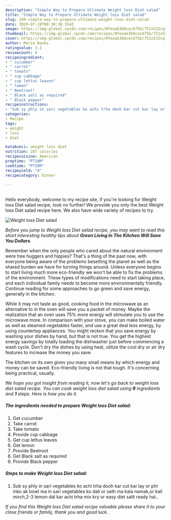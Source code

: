 ```yaml
---
description: "Simple Way to Prepare Ultimate Weight loss Diet salad"
title: "Simple Way to Prepare Ultimate Weight loss Diet salad"
slug: 349-simple-way-to-prepare-ultimate-weight-loss-diet-salad
date: 2020-07-18T00:30:30.154Z
image: https://img-global.cpcdn.com/recipes/0feaab3b8cac675b/751x532cq70/weight-loss-diet-salad-recipe-main-photo.jpg
thumbnail: https://img-global.cpcdn.com/recipes/0feaab3b8cac675b/751x532cq70/weight-loss-diet-salad-recipe-main-photo.jpg
cover: https://img-global.cpcdn.com/recipes/0feaab3b8cac675b/751x532cq70/weight-loss-diet-salad-recipe-main-photo.jpg
author: Marie Banks
ratingvalue: 3.1
reviewcount: 4
recipeingredient:
- " cucumber"
- " carrot"
- " tomato"
- " cup cabbage"
- " cup lettus leaves"
- " lemon"
- " Beetroot"
- " Black salt as required"
- " Black pepper"
recipeinstructions:
- "Sub sy phly in sari vegetables ko achi trha dooh kar cut kar lay or phr inko ak bowl ma in sari vegetables ko dali or sath ma kala namak,or kali mirch,2-3 lemon dal kar achi trha mix kry or easy diet salit ready hai.."
categories:
- Recipe
tags:
- weight
- loss
- diet

katakunci: weight loss diet 
nutrition: 287 calories
recipecuisine: American
preptime: "PT10M"
cooktime: "PT50M"
recipeyield: "4"
recipecategory: Dinner

---
```

<br>
Hello everybody, welcome to my recipe site, if you're looking for Weight loss Diet salad recipe, look no further! We provide you only the best Weight loss Diet salad recipe here. We also have wide variety of recipes to try.
<br>


![Weight loss Diet salad](https://img-global.cpcdn.com/recipes/0feaab3b8cac675b/751x532cq70/weight-loss-diet-salad-recipe-main-photo.jpg)

<i>Before you jump to Weight loss Diet salad recipe, you may want to read this short interesting healthy tips about 
<strong>Green Living In The Kitchen Will Save You Dollars</strong>.</i>
</br>

Remember when the only people who cared about the natural environment were tree huggers and hippies? That's a thing of the past now, with everyone being aware of the problems besetting the planet as well as the shared burden we have for turning things around. Unless everyone begins to start living much more eco-friendly we won't be able to fix the problems of the environment. These types of modifications need to start taking place, and each individual family needs to become more environmentally friendly. Continue reading for some approaches to go green and save energy, generally in the kitchen.

While it may not taste as good, cooking food in the microwave as an alternative to in the oven will save you a packet of money. Maybe the realization that an oven uses 75% more energy will stimulate you to use the microwave more. In comparison with your stove, you can make boiled water as well as steamed vegetables faster, and use a great deal less energy, by using countertop appliances. You might reckon that you save energy by washing your dishes by hand, but that is not true. You get the highest energy savings by totally loading the dishwasher just before commencing a wash cycle. Don't dry the dishes by using heat, utilize the cool dry or air dry features to increase the money you save.

The kitchen on its own gives you many small means by which energy and money can be saved. Eco-friendly living is not that tough. It's concerning being practical, usually.


<i>We hope you got insight from reading it, now let's go back to weight loss diet salad recipe. You can cook weight loss diet salad using <strong>9</strong> ingredients and <strong>1</strong> steps. Here is how you do it.
</i>

##### The ingredients needed to prepare Weight loss Diet salad:

1. Get  cucumber
1. Take  carrot
1. Take  tomato
1. Provide  cup cabbage
1. Get  cup lettus leaves
1. Get  lemon
1. Provide  Beetroot
1. Get  Black salt as required
1. Provide  Black pepper


##### Steps to make Weight loss Diet salad:

1. Sub sy phly in sari vegetables ko achi trha dooh kar cut kar lay or phr inko ak bowl ma in sari vegetables ko dali or sath ma kala namak,or kali mirch,2-3 lemon dal kar achi trha mix kry or easy diet salit ready hai..


<i>If you find this Weight loss Diet salad recipe valuable please share it to your close friends or family, thank you and good luck.</i>
